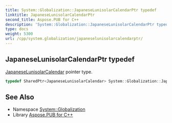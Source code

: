 ```yaml
---
title: System::Globalization::JapaneseLunisolarCalendarPtr typedef
linktitle: JapaneseLunisolarCalendarPtr
second_title: Aspose.PUB for C++
description: 'System::Globalization::JapaneseLunisolarCalendarPtr typedef. JapaneseLunisolarCalendar pointer type in C++.'
type: docs
weight: 5300
url: /cpp/system.globalization/japaneselunisolarcalendarptr/
---
```

## JapaneseLunisolarCalendarPtr typedef


[JapaneseLunisolarCalendar](../japaneselunisolarcalendar/) pointer type.

```cpp
typedef SharedPtr<JapaneseLunisolarCalendar> System::Globalization::JapaneseLunisolarCalendarPtr
```

## See Also

* Namespace [System::Globalization](../)
* Library [Aspose.PUB for C++](../../)
